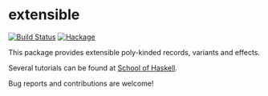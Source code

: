 extensible
======================

[![Build Status](https://travis-ci.org/fumieval/extensible.svg?branch=master)](https://travis-ci.org/fumieval/extensible)
[![Hackage](https://img.shields.io/hackage/v/extensible.svg)](https://hackage.haskell.org/package/extensible)

This package provides extensible poly-kinded records, variants and effects.

Several tutorials can be found at [School of Haskell](https://www.schoolofhaskell.com/user/fumieval/extensible).

Bug reports and contributions are welcome!
